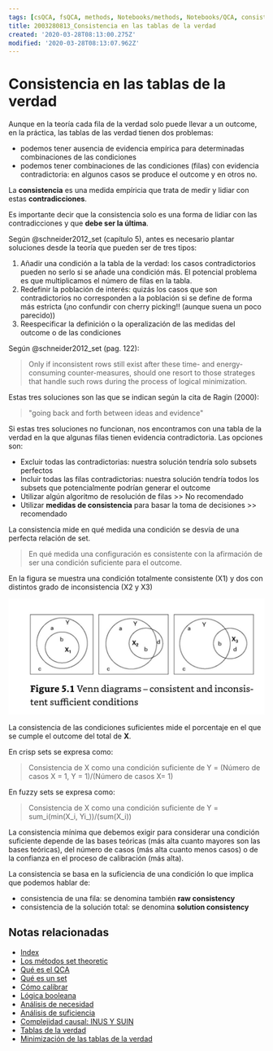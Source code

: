 ```yaml
---
tags: [csQCA, fsQCA, methods, Notebooks/methods, Notebooks/QCA, consistency]
title: 2003280813_Consistencia en las tablas de la verdad
created: '2020-03-28T08:13:00.275Z'
modified: '2020-03-28T08:13:07.962Z'
---
```


# Consistencia en las tablas de la verdad

Aunque en la teoría cada fila de la verdad solo puede llevar a un outcome, en la práctica, las tablas de las verdad tienen dos problemas:

- podemos tener ausencia de evidencia empírica para determinadas combinaciones de las condiciones
- podemos tener combinaciones de las condiciones (filas) con evidencia contradictoria: en algunos casos se produce el outcome y en otros no.

La **consistencia** es una medida empíricia que trata de medir y lidiar con estas **contradicciones**.

Es importante decir que la consistencia solo es una forma de lidiar con las contradicciones y que **debe ser la última**.

Según @schneider2012_set (capítulo 5), antes es necesario plantar soluciones desde la teoría que pueden ser de tres tipos:

1. Añadir una condición a la tabla de la verdad: los casos contradictorios pueden no serlo si se añade una condición más. El potencial problema es que multiplicamos el número de filas en la tabla.
2. Redefinir la población de interés: quizás los casos que son contradictorios no corresponden a la población si se define de forma más estricta (¡no confundir con cherry picking!! (aunque suena un poco parecido))
3. Reespecificar la definición o la operalización de las medidas del outcome o de las condiciones

Según @schneider2012_set (pag. 122):

> Only if inconsistent rows still exist after these time- and energy-consuming counter-measures, should one resort to those strateges that handle such rows during the process of logical minimization.

Estas tres soluciones son las que se indican según la cita de Ragin (2000):

> "going back and forth between ideas and evidence"

Si estas tres soluciones no funcionan, nos encontramos con una tabla de la verdad en la que algunas filas tienen evidencia contradictoria. Las opciones son:

- Excluir todas las contradictorias: nuestra solución tendría solo subsets perfectos
- Incluir todas las filas contradictorias: nuestra solución tendría todos los subsets que potencialmente podrían generar el outcome
- Utilizar algún algoritmo de resolución de filas >> No recomendado
- Utilizar **medidas de consistencia** para basar la toma de decisiones >> recomendado

La consistencia mide en qué medida una condición se desvía de una perfecta relación de set.

> En qué medida una configuración es consistente con la afirmación de ser una condición suficiente para el outcome.

En la figura se muestra una condición totalmente consistente (X1) y dos con distintos grado de inconsistencia (X2 y X3)

![consistencia_suficientes](2003280813_consistencia_suficientes.jpg)

La consistencia de las condiciones suficientes mide el porcentaje en el que se cumple el outcome del total de **X**. 

En crisp sets se expresa como:

> Consistencia de X como una condición suficiente de Y = (Número de casos X = 1, Y = 1)/(Número de casos X= 1)

En fuzzy sets se expresa como:

> Consistencia de X como una condición suficiente de Y = sum_i(min(X_i, Yi_))/(sum(X_i))

La consistencia mínima que debemos exigir para considerar una condición suficiente depende de las bases teóricas (más alta cuanto mayores son las bases teóricas), del número de casos (más alta cuanto menos casos) o de la confianza en el proceso de calibración (más alta).

La consistencia se basa en la suficiencia de una condición lo que implica que podemos hablar de:

- consistencia de una fila: se denomina también **raw consistency**
- consistencia de la solución total: se denomina **solution consistency**

## Notas relacionadas

- [Index](_2003101705_index.md)
- [Los métodos set theoretic](2003212003_set_theoretic_methods.md)
- [Qué es el QCA](2003212024_qca_descripcion.md)
- [Qué es un set](2003221713_setdefinition_qca.md)
- [Cómo calibrar](2003221733_calibracion_sets.md)
- [Lógica booleana](2003231138_operaciones_boleanas.md)
- [Análisis de necesidad](2003241901_condicionnecesidadqca.md)
- [Análisis de suficiencia](2003241628_analisissuficiencia_qca.md)
- [Complejidad causal: INUS Y SUIN](2003250705_causalcomplexity.md)
- [Tablas de la verdad](2003261610_minimizacion_tabladelaverdad.md)
- [Minimización de las tablas de la verdad](2003261610_minimizacion_tabladelaverdad.md)